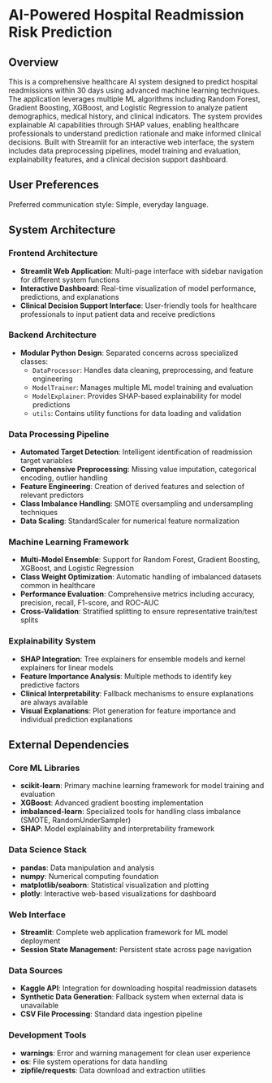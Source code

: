 # AI-Powered Hospital Readmission Risk Prediction

## Overview

This is a comprehensive healthcare AI system designed to predict hospital readmissions within 30 days using advanced machine learning techniques. The application leverages multiple ML algorithms including Random Forest, Gradient Boosting, XGBoost, and Logistic Regression to analyze patient demographics, medical history, and clinical indicators. The system provides explainable AI capabilities through SHAP values, enabling healthcare professionals to understand prediction rationale and make informed clinical decisions. Built with Streamlit for an interactive web interface, the system includes data preprocessing pipelines, model training and evaluation, explainability features, and a clinical decision support dashboard.

## User Preferences

Preferred communication style: Simple, everyday language.

## System Architecture

### Frontend Architecture
- **Streamlit Web Application**: Multi-page interface with sidebar navigation for different system functions
- **Interactive Dashboard**: Real-time visualization of model performance, predictions, and explanations
- **Clinical Decision Support Interface**: User-friendly tools for healthcare professionals to input patient data and receive predictions

### Backend Architecture
- **Modular Python Design**: Separated concerns across specialized classes:
  - `DataProcessor`: Handles data cleaning, preprocessing, and feature engineering
  - `ModelTrainer`: Manages multiple ML model training and evaluation
  - `ModelExplainer`: Provides SHAP-based explainability for model predictions
  - `utils`: Contains utility functions for data loading and validation

### Data Processing Pipeline
- **Automated Target Detection**: Intelligent identification of readmission target variables
- **Comprehensive Preprocessing**: Missing value imputation, categorical encoding, outlier handling
- **Feature Engineering**: Creation of derived features and selection of relevant predictors
- **Class Imbalance Handling**: SMOTE oversampling and undersampling techniques
- **Data Scaling**: StandardScaler for numerical feature normalization

### Machine Learning Framework
- **Multi-Model Ensemble**: Support for Random Forest, Gradient Boosting, XGBoost, and Logistic Regression
- **Class Weight Optimization**: Automatic handling of imbalanced datasets common in healthcare
- **Performance Evaluation**: Comprehensive metrics including accuracy, precision, recall, F1-score, and ROC-AUC
- **Cross-Validation**: Stratified splitting to ensure representative train/test splits

### Explainability System
- **SHAP Integration**: Tree explainers for ensemble models and kernel explainers for linear models
- **Feature Importance Analysis**: Multiple methods to identify key predictive factors
- **Clinical Interpretability**: Fallback mechanisms to ensure explanations are always available
- **Visual Explanations**: Plot generation for feature importance and individual prediction explanations

## External Dependencies

### Core ML Libraries
- **scikit-learn**: Primary machine learning framework for model training and evaluation
- **XGBoost**: Advanced gradient boosting implementation
- **imbalanced-learn**: Specialized tools for handling class imbalance (SMOTE, RandomUnderSampler)
- **SHAP**: Model explainability and interpretability framework

### Data Science Stack
- **pandas**: Data manipulation and analysis
- **numpy**: Numerical computing foundation
- **matplotlib/seaborn**: Statistical visualization and plotting
- **plotly**: Interactive web-based visualizations for dashboard

### Web Interface
- **Streamlit**: Complete web application framework for ML model deployment
- **Session State Management**: Persistent state across page navigation

### Data Sources
- **Kaggle API**: Integration for downloading hospital readmission datasets
- **Synthetic Data Generation**: Fallback system when external data is unavailable
- **CSV File Processing**: Standard data ingestion pipeline

### Development Tools
- **warnings**: Error and warning management for clean user experience
- **os**: File system operations for data handling
- **zipfile/requests**: Data download and extraction utilities